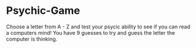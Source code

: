 # Psychic-Game


Choose a letter from A - Z and test your psycic ability to see if you can read a computers mind! You have 9 guesses to try and guess the letter the computer is thinking.




